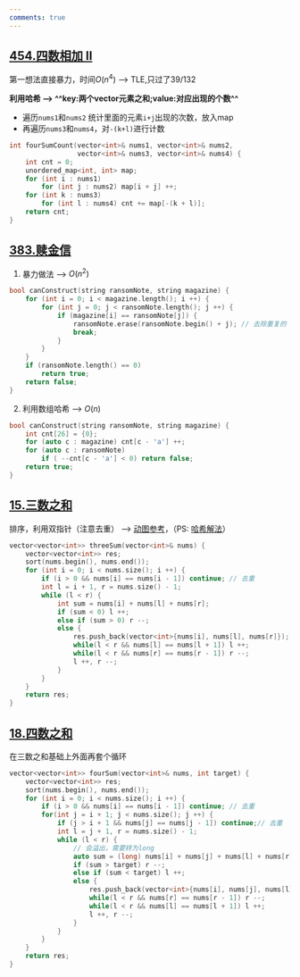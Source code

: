 ```yaml
---
comments: true
---
```


## [454.四数相加 II](https://leetcode.cn/problems/4sum-ii/description/)

第一想法直接暴力，时间$O(n^4)$ --> TLE,只过了39/132

**利用哈希 --> ^^key:两个vector元素之和;value:对应出现的个数^^**

- 遍历`nums1`和`nums2` 统计里面的元素`i+j`出现的次数，放入map
- 再遍历`nums3`和`nums4`，对`-(k+l)`进行计数

```c++ linenums="1"
int fourSumCount(vector<int>& nums1, vector<int>& nums2, 
                 vector<int>& nums3, vector<int>& nums4) {
    int cnt = 0;
    unordered_map<int, int> map;
    for (int i : nums1) 
        for (int j : nums2) map[i + j] ++;
    for (int k : nums3) 
        for (int l : nums4) cnt += map[-(k + l)];
    return cnt;
}
```

## [383.赎金信](https://leetcode.cn/problems/ransom-note/)

1. 暴力做法 --> $O(n^2)$
```c++ linenums="1"
bool canConstruct(string ransomNote, string magazine) {
    for (int i = 0; i < magazine.length(); i ++) {
        for (int j = 0; j < ransomNote.length(); j ++) {
            if (magazine[i] == ransomNote[j]) {
                ransomNote.erase(ransomNote.begin() + j); // 去除重复的
                break;
            }
        }
    }
    if (ransomNote.length() == 0) 
        return true;
    return false;
}
```
2. 利用数组哈希 --> $O(n)$
```c++ linenums="1"
bool canConstruct(string ransomNote, string magazine) {
    int cnt[26] = {0};
    for (auto c : magazine) cnt[c - 'a'] ++;
    for (auto c : ransomNote)
        if ( --cnt[c - 'a'] < 0) return false;
    return true;
}
```

## [15.三数之和](https://leetcode.cn/problems/3sum/)

排序，利用双指针（注意去重） --> [动图参考](https://code-thinking.cdn.bcebos.com/gifs/15.%E4%B8%89%E6%95%B0%E4%B9%8B%E5%92%8C.gif)，（PS: [哈希解法](https://programmercarl.com/0015.%E4%B8%89%E6%95%B0%E4%B9%8B%E5%92%8C.html#%E6%80%9D%E8%B7%AF:~:text=%23-,%E5%93%88%E5%B8%8C%E8%A7%A3%E6%B3%95,-%E4%B8%A4%E5%B1%82for)）
```c++ linenums="1" hl_lines="12"
vector<vector<int>> threeSum(vector<int>& nums) {
    vector<vector<int>> res;
    sort(nums.begin(), nums.end());
    for (int i = 0; i < nums.size(); i ++) {
        if (i > 0 && nums[i] == nums[i - 1]) continue; // 去重
        int l = i + 1, r = nums.size() - 1;
        while (l < r) {
            int sum = nums[i] + nums[l] + nums[r];
            if (sum < 0) l ++;
            else if (sum > 0) r --;
            else {
                res.push_back(vector<int>{nums[i], nums[l], nums[r]});
                while(l < r && nums[l] == nums[l + 1]) l ++;
                while(l < r && nums[r] == nums[r - 1]) r --;
                l ++, r --; 
            }
        }
    }
    return res;
}
```
## [18.四数之和](https://leetcode.cn/problems/4sum/)

在三数之和基础上外面再套个循环
```c++ linenums="1" hl_lines="11"
vector<vector<int>> fourSum(vector<int>& nums, int target) {
    vector<vector<int>> res;
    sort(nums.begin(), nums.end());
    for (int i = 0; i < nums.size(); i ++) {
        if (i > 0 && nums[i] == nums[i - 1]) continue; // 去重
        for(int j = i + 1; j < nums.size(); j ++) {
            if (j > i + 1 && nums[j] == nums[j - 1]) continue;// 去重
            int l = j + 1, r = nums.size() - 1;
            while (l < r) {
                // 会溢出，需要转为long 
                auto sum = (long) nums[i] + nums[j] + nums[l] + nums[r];
                if (sum > target) r --;
                else if (sum < target) l ++;
                else {
                    res.push_back(vector<int>{nums[i], nums[j], nums[l], nums[r]});
                    while(l < r && nums[r] == nums[r - 1]) r --;
                    while(l < r && nums[l] == nums[l + 1]) l ++;
                    l ++, r --;
                }
            }
        }
    }
    return res;
}
```
